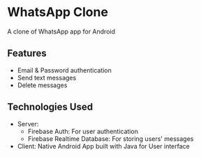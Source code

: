 # WhatsApp Clone

A clone of WhatsApp app for Android

## Features

- Email & Password authentication
- Send text messages
- Delete messages
## Technologies Used

* Server:	
	* Firebase Auth: For user authentication
	* Firebase Realtime Database: For storing users' messages
* Client: Native Android App built with Java for User interface
